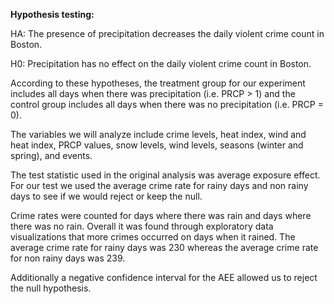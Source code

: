 
**Hypothesis testing:**

HA: The presence of precipitation decreases the daily violent crime count in Boston.

H0: Precipitation has no effect on the daily violent crime count in Boston. 

According to these hypotheses, the treatment group for our experiment includes all days when there was precipitation (i.e. PRCP > 1) and the control group includes all days when there was no precipitation (i.e. PRCP = 0).

The variables we will analyze include crime levels, heat index, wind and heat index, PRCP values, snow levels, wind levels, seasons (winter and spring), and events.

The test statistic used in the original analysis was average exposure effect. For our test we used the average crime rate for rainy days and non rainy days to see if we would reject or keep the null. 

Crime rates were counted for days where there was rain and days where there was no rain. Overall it was found through exploratory data visualizations that more crimes occurred on days when it rained. The average crime rate for rainy days was 230 whereas the average crime rate for non rainy days was 239. 

Additionally a negative confidence interval for the AEE allowed us to reject the null hypothesis.  
